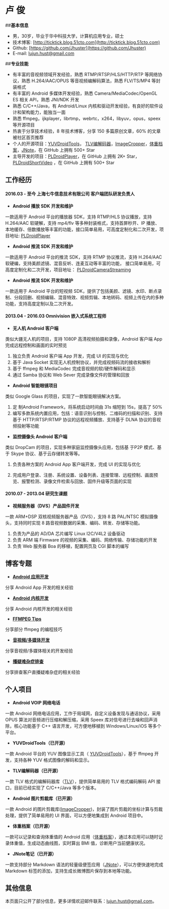 
**卢   俊**
=============


##**基本信息**
- 男，30岁，毕业于华中科技大学，计算机应用专业，硕士
- 技术博客: [http://ticktick.blog.51cto.com](http://ticktick.blog.51cto.com)
- Github:   [https://github.com/Jhuster](https://github.com/Jhuster)
- E-mail:   lujun.hust@gmail.com



##**专业技能**

- 有丰富的音视频领域开发经验，熟悉 RTMP/RTSP/HLS/HTTP/RTP 等网络协议，熟悉 H.264/AAC/OPUS 等音视频编解码算法，熟悉 FLV/TS/MP4 等封装格式
- 有丰富的 Android 多媒体开发经验，熟悉 Camera/MediaCodec/OpenGL ES 相关 API，熟悉 JNI/NDK 开发
- 熟悉 C/C++/Java，有 Android/Linux 内核和驱动开发经验，有良好的软件设计和架构能力，能独当一面
- 熟悉 ffmpeg，ijkplayer，librtmp，webrtc，x264，libyuv，opus，speex 等开源项目
- 热衷于分享技术经验，8 年技术博客，分享 150 多篇原创文章，60% 的文章被社区首页推荐
- 个人的开源项目：[YUVDroidTools](https://github.com/Jhuster/YUVDroidTools)， [TLV编解码器](https://github.com/Jhuster/TLV)，[ImageCropper](https://github.com/Jhuster/ImageCropper)，[体重档案](https://github.com/Jhuster/EWeightScale)，[JNote](https://github.com/Jhuster/JNote)，在 GitHub 上拥有 500+ Star
- 主导开发的项目：[PLDroidPlayer](https://github.com/pili-engineering/PLDroidPlayer)，在 GitHub 上拥有 2K+ Star，[PLDroidShortVideo](https://github.com/pili-engineering/PLDroidShortVideo) ，在 GitHub 上拥有 500+ Star


## **工作经历**

#### 2016.03 - 至今     上海七牛信息技术有限公司    客户端团队研发负责人 

- **Android 播放 SDK 开发和维护**

一款适用于 Android 平台的播放器 SDK，支持 RTMP/HLS 协议播放，支持 H.264/AAC 软硬解，支持 mp4/flv 等多种封装格式，支持首屏秒开、IP 播放、本地缓存、倍数播放等丰富的功能，接口简单易用，可高度定制化和二次开发，项目地址: [PLDroidPlayer](https://github.com/pili-engineering/PLDroidPlayer)

- **Android 推流 SDK 开发和维护**

一款适用于 Android 平台的推流 SDK，支持 RTMP 协议推流，支持 H.264/AAC 软硬编，支持美颜滤镜、混音反听、连麦互动等丰富的功能， 接口简单易用，可高度定制化和二次开发，项目地址： [PLDroidCameraStreaming](https://github.com/pili-engineering/PLDroidCameraStreaming)

- **Android 推流 SDK 开发和维护**

一款适用于 Android 平台的短视频 SDK，提供了包括美颜、滤镜、水印、断点录制、分段回删、视频编辑、混音特效、视频剪辑、本地转码、视频上传在内的多种功能，支持高度定制以及二次开发。


#### 2013.04 - 2016.03   Omnivision    嵌入式系统工程师 

- **无人机 Android 客户端**

类似大疆无人机的项目，支持 1080P 高清视频拍摄和录像，Android 客户端 App 完成远程控制和画面的实时预览

1. 独立负责 Android 客户端 App 开发，完成 UI 的实现与优化
2. 基于 Java Socket 实现无人机控制协议，并完成视频码流的接收和解析
3. 基于 ffmpeg 和 MediaCodec 完成音视频的软/硬件解码和显示
4. 通过 Samba 协议和 Web Sever 完成录像文件的管理和回放

- **Android 智能眼镜项目**

类似 Google Glass 的项目，实现了一款智能眼镜解决方案。

1. 定 制Android Framework，将系统启动时间由 31s 缩短到 15s，提高了 50%
2. 编写多款系统内置应用，包括：语音识别与控制、二维码的扫描和识别、支持基于 HTTP/RTSP/RTMP 协议的远程视频播放、支持基于 DLNA 协议的音视频投射等功能

- **监控摄像头 Android 客户端** 

类似 DropCam 的项目，实现多种家庭监控摄像头应用，包括基 于P2P 模式、基于 Skype 协议、基于云存储转发等等。

1. 负责各种方案的 Android App 客户端开发，完成 UI 的实现与优化

2. 完成用户登录、注册、系统设置、设备列表、连接管理、远程控制、画面预览、报警检测、录像文件检索与回放、固件升级等页面的实现

#### 2010.07 - 2013.04   研究生课题

- **视频服务器（DVS）产品固件开发** 

一款 ARM+DSP 双核视频服务器产品（DVS），支持 8 路 PAL/NTSC 模拟摄像头，支持同时实现 8 路音视频数据的采集、编码、转发、存储等功能。

1. 负责为产品的 AD/DA 芯片编写 Linux I2C/V4L2 设备驱动
2. 负责 ARM 端 Firmware 的视频的采集、编码、网络传输、存储功能的开发
3. 负责 Web 服务器 Boa 的移植，配置网页及 CGI 脚本的编写



**博客专题**
------------------

- **[Android 应用开发][3]**

分享 Android App 开发的相关经验

- **[Android 内核开发][4]**

分享 Android 内核开发的相关经验

- **[FFMPEG Tips][6]**

分享部分 ffmpeg 的编程技巧

- **[音视频/多媒体开发][2]**

分享音视频/多媒体相关的开发经验

- **[播疑难杂症排查][5]**

分享排查客户直播疑难杂症的相关经验


**个人项目**
------------------

- **Android VOIP 网络电话**

一款 Android 网络电话应用，工作于局域网，自定义设备发现与通话协议，采用 OPUS 算法对音频进行压缩和解压缩，采用 Speex 库对信号进行去噪和回声消除，核心功能基于 C++ 语言开发，可方便地移植到 Windows/Linux/iOS 等多个平台。

- **YUVDroidTools（已开源）**

一款 Android 平台的 YUV 图像显示工具（ [YUVDroidTools](https://github.com/Jhuster/YUVDroidTools)），基于 ffmpeg 开发，支持各种 YUV 格式图像的解码和显示。

- **TLV编解码器（已开源）**

一款 TLV 格式的编解码器库（[TLV](https://github.com/Jhuster/TLV)），提供简单易用的 TLV 格式编码解码 API 接口，目前已经实现了 C/C++/Java 等多个版本。

- **Android 图片剪裁库（已开源）**

一款 Android 的图片剪裁库([ImageCropper](https://github.com/Jhuster/ImageCropper))，封装了图片剪裁的坐标计算与剪裁处理，提供了简单易用的 UI 界面，可以方便地集成到 Android 项目中。

- **体重档案（已开源）**

一款可以记录和查询体重值的 Android 应用（[体重档案](https://github.com/Jhuster/EWeightScale)），通过本应用可以随时记录体重值，生成动态曲线图，实时算出 BMI 值，诊断用户当前健康状况。

- **JNote笔记（已开源）**

一款支持部分 Markdown 语法的轻量级便签应用（[JNote](https://github.com/Jhuster/JNote)），可以方便快速地完成 Markdown 标签的添加，支持生成长微博图片保存到本地等功能。


**其他信息**
---------
本页面只公开了部分信息，更多详情欢迎邮件联系：lujun.hust@gmail.com。

[1]: http://www.qiniu.com/
[2]: http://ticktick.blog.51cto.com/823160/d-15
[3]: http://ticktick.blog.51cto.com/823160/d-7
[4]: http://ticktick.blog.51cto.com/823160/d-11
[5]: http://ticktick.blog.51cto.com/823160/d-16
[6]: http://ticktick.blog.51cto.com/823160/d-17